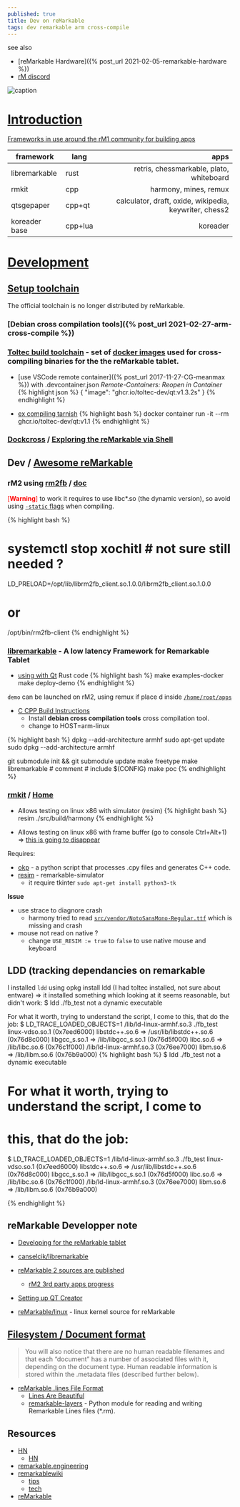```yaml
---
published: true
title: Dev on reMarkable
tags: dev remarkable arm cross-compile
---
```

see also 
- [reMarkable Hardware]({% post_url 2021-02-05-remarkable-hardware %})
- [rM discord](https://discord.com/channels/385916768696139794/386181213699702786)

![caption](https://i.redd.it/imwxvv6c87l61.jpg)

# [Introduction](https://dragly.org/2017/12/01/developing-for-the-remarkable/)

[Frameworks in use around the rM1 community for building apps](https://github.com/ddvk/remarkable2-framebuffer/issues/14)

| framework | lang | apps |
| --- | --- | ---: |
| libremarkable | rust | retris, chessmarkable, plato, whiteboard |
| rmkit | cpp | harmony, mines, remux |
| qtsgepaper | cpp+qt 	 | calculator, draft, oxide, wikipedia, keywriter, chess2 |
| koreader base | cpp+lua 	 | koreader |



# [Development](https://remarkablewiki.com/devel/start)
## [Setup toolchain](https://remarkablewiki.com/devel/toolchain)
The official toolchain is no longer distributed by reMarkable.

### [Debian cross compilation tools]({% post_url 2021-02-27-arm-cross-compile %})

### [Toltec build toolchain](https://github.com/toltec-dev/toolchain/) - set of [docker images](https://github.com/orgs/toltec-dev/packages) used for cross-compiling binaries for the the reMarkable tablet.
- [use VSCode remote container]({% post_url 2017-11-27-CG-meanmax %}) with .devcontainer.json *Remote-Containers: Reopen in Container*
{% highlight json %}
{
    "image": "ghcr.io/toltec-dev/qt:v1.3.2s"
}
{% endhighlight %}

- [ex compiling tarnish](https://github.com/Eeems/oxide/issues/96)
{% highlight bash %}
docker container run -it --rm ghcr.io/toltec-dev/qt:v1.1
{% endhighlight %}

### [Dockcross](https://github.com/dockcross/dockcross) / [Exploring the reMarkable via Shell](https://plasma.ninja/blog/devices/remarkable/2017/12/18/reMarkable-exporation.html)

## Dev / [Awesome reMarkable](https://awesomeopensource.com/project/reHackable/awesome-reMarkable)

### rM2 using [rm2fb](https://remarkablewiki.com/devel/qt_creator#toolchain) / [doc](https://github.com/ddvk/remarkable2-framebuffer/issues/11)

<span style="color:red">[**Warning**]</span> to work it requires to use libc*.so (the dynamic version), so avoid using [`-static` flags](https://stackoverflow.com/questions/49038088/does-gcc-links-to-libc-a-or-libc-so-by-default/49038236#49038236) when compiling.

{% highlight bash %}
# systemctl stop xochitl # not sure still needed ?
LD_PRELOAD=/opt/lib/librm2fb_client.so.1.0.0/librm2fb_client.so.1.0.0 <rmapp>
# or
/opt/bin/rm2fb-client <rmapp>
{% endhighlight %}

### [libremarkable](https://github.com/canselcik/libremarkable) - A **low latency** Framework for Remarkable Tablet
- [using with Qt](https://github.com/canselcik/libremarkable/issues/12)
Rust code
{% highlight bash %}
make examples-docker
make deploy-demo
{% endhighlight %}

`demo` can be launched on rM2, using remux if place d inside [`/home/root/apps`](https://github.com/rmkit-dev/rmkit/issues/94#issuecomment-778794274)

- [C CPP Build Instructions](https://github.com/canselcik/libremarkable/wiki/C-CPP-Build-Instructions)
	- Install **debian cross compilation tools** cross compilation tool.
	- change to HOST=arm-linux
    
{% highlight bash %}
dpkg --add-architecture armhf
sudo apt-get update
sudo dpkg --add-architecture armhf

git submodule init && git submodule update
make freetype
make libremarkable			# comment # include $(CONFIG)
make poc
{% endhighlight %}

### [rmkit](https://github.com/rmkit-dev/rmkit/blob/master/docs/BUILDING.md) / [Home](https://rmkit.dev/)

- Allows testing on linux x86 with simulator (resim)
{% highlight bash %}
resim ./src/build/harmony
{% endhighlight %}

- Allows testing on linux x86 with frame buffer (go to console Ctrl+Alt+1) => [this is going to disappear](https://github.com/rmkit-dev/rmkit/issues/84)

Requires:
- [okp](https://github.com/raisjn/okp) - a python script that processes .cpy files and generates C++ code.
- [resim](https://github.com/evidlo/remarkable_sim) - remarkable-simulator
	- it require tkinter `sudo apt-get install python3-tk`

**Issue**
- use strace to diagnore crash
	- harmony tried to read [`src/vendor/NotoSansMono-Regular.ttf`](https://www.ffonts.net/Noto-Sans-Mono-Regular.font.download) which is missing and crash
- mouse not read on native ? 
	- change `USE_RESIM := true` to `false` to use native mouse and keyboard

## LDD (tracking dependancies on remarkable
I installed `ldd` using opkg install ldd  (I had toltec installed, not sure about entware) => it installed something
which looking at it seems reasonable, but didn't work:
$ ldd ./fb_test 
        not a dynamic executable

For what it worth, trying to understand the script, I come to this, that do the job:
$ LD_TRACE_LOADED_OBJECTS=1 /lib/ld-linux-armhf.so.3 ./fb_test 
        linux-vdso.so.1 (0x7eed6000)
        libstdc++.so.6 => /usr/lib/libstdc++.so.6 (0x76d8c000)
        libgcc_s.so.1 => /lib/libgcc_s.so.1 (0x76d5f000)
        libc.so.6 => /lib/libc.so.6 (0x76c1f000)
        /lib/ld-linux-armhf.so.3 (0x76ee7000)
        libm.so.6 => /lib/libm.so.6 (0x76b9a000)
{% highlight bash %}
$ ldd ./fb_test 
        not a dynamic executable

# For what it worth, trying to understand the script, I come to 
# this, that do the job:
  
$ LD_TRACE_LOADED_OBJECTS=1 /lib/ld-linux-armhf.so.3 ./fb_test 
        linux-vdso.so.1 (0x7eed6000)
        libstdc++.so.6 => /usr/lib/libstdc++.so.6 (0x76d8c000)
        libgcc_s.so.1 => /lib/libgcc_s.so.1 (0x76d5f000)
        libc.so.6 => /lib/libc.so.6 (0x76c1f000)
        /lib/ld-linux-armhf.so.3 (0x76ee7000)
        libm.so.6 => /lib/libm.so.6 (0x76b9a000)

{% endhighlight %}
  
## reMarkable Developper note
- [Developing for the reMarkable tablet](https://dragly.org/2017/12/01/developing-for-the-remarkable/)
- [canselcik/libremarkable](https://github.com/canselcik/libremarkable)

- [reMarkable 2 sources are published](https://www.reddit.com/r/RemarkableTablet/comments/jp9gq9/remarkable_2_sources_are_published/)
	- [rM2 3rd party apps progress](https://www.reddit.com/r/RemarkableTablet/comments/jp2h4s/rm2_3rd_party_apps_progress/)

- [Setting up QT Creator](https://remarkablewiki.com/devel/qt_creator)
- [reMarkable/linux](https://github.com/reMarkable/linux) - linux kernel source for reMarkable

## [Filesystem / Document format](https://remarkablewiki.com/tech/filesystem)
> You will also notice that there are no human readable filenames and that each “document” has a number of associated files with it, depending on the document type. Human readable information is stored within the .metadata files (described further below). 

- [reMarkable .lines File Format](https://plasma.ninja/blog/devices/remarkable/binary/format/2017/12/26/reMarkable-lines-file-format.html)
	- [Lines Are Beautiful](https://github.com/ax3l/lines-are-beautiful)
    - [remarkable-layers](https://github.com/bsdz/remarkable-layers/) - Python module for reading and writing Remarkable Lines files (*.rm).


## Resources
- [HN](https://news.ycombinator.com/item?id=22604597) 
	- [HN](https://news.ycombinator.com/item?id=21040343)
- [remarkable.engineering](https://remarkable.engineering/)
- [remarkablewiki](https://remarkablewiki.com/start)
	- [tips](https://remarkablewiki.com/tips/start)
	- [tech](https://remarkablewiki.com/tech/start)
- [reMarkable](https://duckpond.ch/nix/bash/2020/01/08/reMarkable.html)
